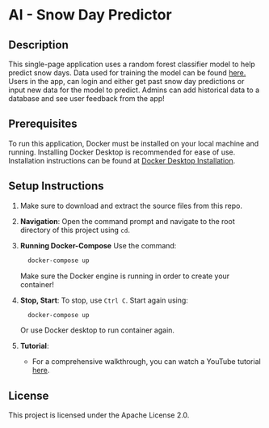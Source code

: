 # AI - Snow Day Predictor

## Description
This single-page application uses a random forest classifier model to help predict snow days. Data used for training the model can be found [here.](https://ottawa.weatherstats.ca/download.html) Users in the app, can login and either get past snow day predictions or input new data for the model to predict. Admins can add historical data to a database and see user feedback from the app!  

## Prerequisites
To run this application, Docker must be installed on your local machine and running. Installing Docker Desktop is recommended for ease of use. Installation instructions can be found at [Docker Desktop Installation](https://docs.docker.com/desktop/install/windows-install/).

## Setup Instructions
1. Make sure to download and extract the source files from this repo. 
2.  **Navigation**:
   Open the command prompt and navigate to the root directory of this project using `cd`.
4. **Running Docker-Compose**
   Use the command:
   ```bash
     docker-compose up
     ```
   Make sure the Docker engine is running in order to create your container!
5. **Stop, Start**:
   To stop, use `Ctrl C`.
   Start again using:
   ```bash
     docker-compose up
     ```
   Or use Docker desktop to run container again.

6. **Tutorial**:
   - For a comprehensive walkthrough, you can watch a YouTube tutorial [here]().

## License
This project is licensed under the Apache License 2.0.

